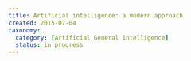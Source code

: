 ```yaml
---
title: Artificial intelligence: a modern approach
created: 2015-07-04
taxonomy:
  category: [Artificial General Intelligence]
  status: in progress
---
```

